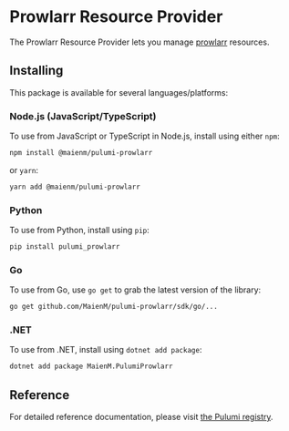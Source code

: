 # Prowlarr Resource Provider

The Prowlarr Resource Provider lets you manage [prowlarr](https://www.pulumi.com/registry/packages/prowlarr/) resources.

## Installing

This package is available for several languages/platforms:

### Node.js (JavaScript/TypeScript)

To use from JavaScript or TypeScript in Node.js, install using either `npm`:

```bash
npm install @maienm/pulumi-prowlarr
```

or `yarn`:

```bash
yarn add @maienm/pulumi-prowlarr
```

### Python

To use from Python, install using `pip`:

```bash
pip install pulumi_prowlarr
```

### Go

To use from Go, use `go get` to grab the latest version of the library:

```bash
go get github.com/MaienM/pulumi-prowlarr/sdk/go/...
```

### .NET

To use from .NET, install using `dotnet add package`:

```bash
dotnet add package MaienM.PulumiProwlarr
```

## Reference

For detailed reference documentation, please visit [the Pulumi registry](https://www.pulumi.com/registry/packages/prowlarr/api-docs/).
